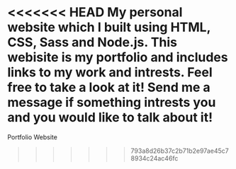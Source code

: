 <<<<<<< HEAD
My personal website which I built using HTML, CSS, Sass and Node.js. This webisite is my portfolio and includes links to my work and intrests. Feel free to take a look at it! Send me a message if something intrests you and you would like to talk about it! 
=======
Portfolio Website
>>>>>>> 793a8d26b37c2b71b2e97ae45c78934c24ac46fc
